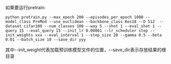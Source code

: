 如果要运行pretrain:

```shell
python pretrain.py --max_epoch 200 --episodes_per_epoch 1000 --model_class PreMod --use_euclidean --backbone_class Res18 --D 512  --dataset cifar100 --num_classes 100 --way 5 --shot 1 --eval_shot 1 --query 15 --eval_query 15 --init_lr 0.00001 --lr_scheduler step --init_weights xxx --eval_interval 1 --step_size 20 --gamma 0.5 --beta 0.01 --batch_size 10 --save_dir yyy
```
其中--init_weight代表加载预训练模型文件的位置，--save_dir表示存放结果的根目录